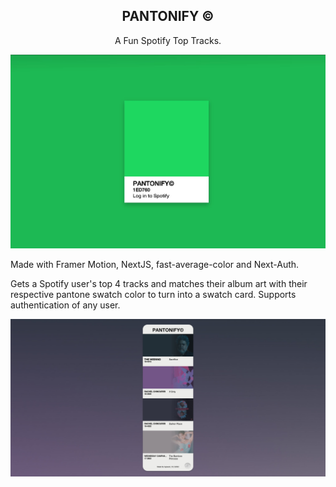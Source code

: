 <h2 align="center">
  <strong>PANTONIFY &copy;</strong>
</h2>
<p align="center">
  A Fun Spotify Top Tracks.
</p>

![Screenshot](https://github.com/afoyer/pantonify/blob/main/home-screen-example.jpeg)

Made with Framer Motion, NextJS, fast-average-color and Next-Auth.

Gets a Spotify user's top 4 tracks and matches their album art with their respective pantone swatch color to turn into a swatch card. Supports authentication of any user.

![Screenshot](https://github.com/afoyer/pantonify/blob/main/example-swatch.jpeg)
